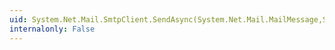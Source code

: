 ```yaml
---
uid: System.Net.Mail.SmtpClient.SendAsync(System.Net.Mail.MailMessage,System.Object)
internalonly: False
---
```

